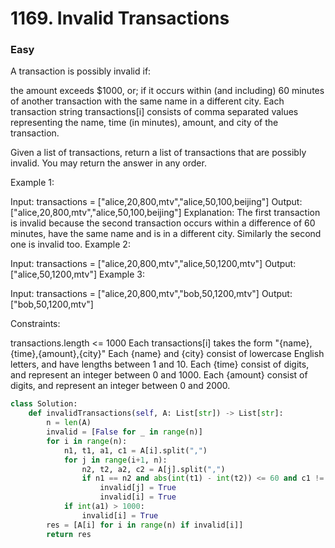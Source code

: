 # 1169. Invalid Transactions
### Easy
A transaction is possibly invalid if:

the amount exceeds $1000, or;
if it occurs within (and including) 60 minutes of another transaction with the same name in a different city.
Each transaction string transactions[i] consists of comma separated values representing the name, time (in minutes), amount, and city of the transaction.

Given a list of transactions, return a list of transactions that are possibly invalid.  You may return the answer in any order.

 

Example 1:

Input: transactions = ["alice,20,800,mtv","alice,50,100,beijing"]
Output: ["alice,20,800,mtv","alice,50,100,beijing"]
Explanation: The first transaction is invalid because the second transaction occurs within a difference of 60 minutes, have the same name and is in a different city. Similarly the second one is invalid too.
Example 2:

Input: transactions = ["alice,20,800,mtv","alice,50,1200,mtv"]
Output: ["alice,50,1200,mtv"]
Example 3:

Input: transactions = ["alice,20,800,mtv","bob,50,1200,mtv"]
Output: ["bob,50,1200,mtv"]
 

Constraints:

transactions.length <= 1000
Each transactions[i] takes the form "{name},{time},{amount},{city}"
Each {name} and {city} consist of lowercase English letters, and have lengths between 1 and 10.
Each {time} consist of digits, and represent an integer between 0 and 1000.
Each {amount} consist of digits, and represent an integer between 0 and 2000.



```python
class Solution:
    def invalidTransactions(self, A: List[str]) -> List[str]:
        n = len(A)
        invalid = [False for _ in range(n)]
        for i in range(n):
            n1, t1, a1, c1 = A[i].split(",")
            for j in range(i+1, n):
                n2, t2, a2, c2 = A[j].split(",")
                if n1 == n2 and abs(int(t1) - int(t2)) <= 60 and c1 != c2:
                    invalid[j] = True
                    invalid[i] = True
            if int(a1) > 1000:
                invalid[i] = True
        res = [A[i] for i in range(n) if invalid[i]]
        return res
```